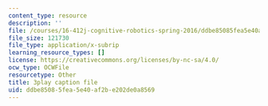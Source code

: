 ```yaml
---
content_type: resource
description: ''
file: /courses/16-412j-cognitive-robotics-spring-2016/ddbe85085fea5e40af2be202de0a8569_4u9W1xOuts.vtt
file_size: 121730
file_type: application/x-subrip
learning_resource_types: []
license: https://creativecommons.org/licenses/by-nc-sa/4.0/
ocw_type: OCWFile
resourcetype: Other
title: 3play caption file
uid: ddbe8508-5fea-5e40-af2b-e202de0a8569
---
```

